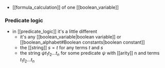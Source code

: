 - [[formula_calculation]] of one [[boolean_variable]]

### Predicate logic
- in [[predicate_logic]] it's a little different 
	- it's any [[boolean_variable|boolean variable]] or [[boolean_alphabet#Boolean constants|boolean constant]]  
	- the [[string]] $s=t$ for any terms $t$ and $s$
	- the string $\psi t_{1}t_{2}...t_{n}$ for some predicate $\psi$ with [[arity]] n and terms $t_{1}t_{2}...t_{n}$ 